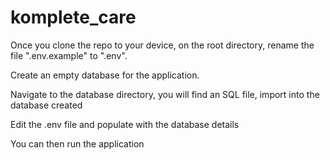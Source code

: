 # komplete_care

Once you clone the repo to your device, on the root directory, rename the file ".env.example" to ".env".

Create an empty database for the application.

Navigate to the database directory, you will find an SQL file, import into the database created

Edit the .env file and populate with the database details

You can then run the application
